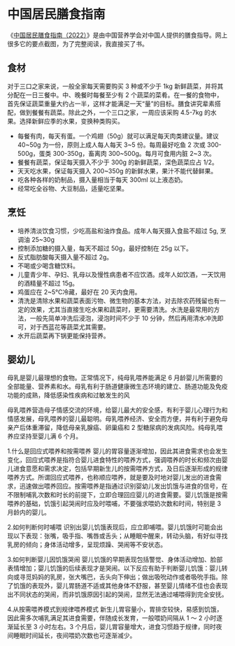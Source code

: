 # 中国居民膳食指南

《[中国居民膳食指南（2022）](https://book.douban.com/subject/35885945/)》是由中国营养学会对中国人提供的膳食指导。网上很多它的要点截图，为了完整阅读，我直接买了书。

## 食材

对于三口之家来说，一般全家每天需要购买 3 种或不少于 1kg 新鲜蔬菜，并将其分配在一日三餐中。中、晚餐时每餐至少有 2 个蔬菜的菜肴。在一餐的食物中，首先保证蔬菜重量大约占一半，这样才能满足一天“量”的目标。膳食讲究辈素搭配，做到餐餐有蔬菜。除此之外，一个三口之家，一周应该采购 4.5-7kg 的水果。选择新鲜应季的水果，变换种类购买。

- 每餐有肉，每天有蛋。一个鸡翅（50g）就可以满足每天肉类建议量。建议 40~50g 为一份，原则上成人每人每天 3~5 份。每周最好吃鱼 2 次或 300-500g，蛋类 300-350g，畜离肉 300~500g。每月可食用内脏 2~3 次。
- 餐餐有蔬菜，保证每天摄入不少于 300g 的新鲜蔬菜，深色蔬菜应占 1/2。
- 天天吃水果，保证每天摄入 200~350g 的新鲜水果，果汁不能代替鲜果。
- 吃各种各样的奶制品，摄入量相当于每天 300ml 以上液态奶。
- 经常吃全谷物、大豆制品，适量吃坚果。

## 烹饪

- 培养清淡饮食习惯，少吃高盐和油炸食品。成年人每天摄入食盐不超过 5g, 烹调油 25~30g
- 控制添加糖的摄入量，每天不超过 50g，最好控制在 25g 以下。
- 反式脂肪酸每天摄入量不超过 2g。
- 不喝或少喝含糖饮料。
- 儿童青少年、孕妇、乳母以及慢性病患者不应饮酒。成年人如饮酒，一天饮用的酒精量不超过 15g。
- 鸡蛋应在 2~5℃冷藏，最好在 20 天内食用。
- 清洗是清除水果和蔬菜表面污物、微生物的基本方法，对去除农药残留也有一定的效果，尤其当直接生吃水果和蔬菜时，更需要清洗。水洗是最常用的方法，一般先简单冲洗后浸泡，浸泡时间不少于 10 分钟，然后再用清水冲洗即可，对于西蓝花等蔬菜尤其需要。
- 水开后蔬菜再下锅更能保持营养。

## 婴幼儿

母乳是婴儿最理想的食物。正常情况下，纯母乳喂养能满足 6 月龄婴儿所需要的全部能量、营养素和水。母乳有利于肠道健康微生态环境的建立、肠道功能及免疫功能的成熟，降低感染性疾病和过敏发生的风

母乳喂养营造母子情感交流的环境，给婴儿最大的安全感，有利于婴儿心理行为和情感发展，母乳喂养的婴儿最聪明。母乳喂养经济、安全而方便，并有利于避免母亲产后体重滞留，降低母亲乳腺癌、卵巢癌和 2 型糖尿病的发病风险。纯母乳喂养应坚持至婴儿满 6 个月。

1.什么是回应式喂养和按需喂养
婴儿的胃容量逐渐增加，因此其进食需求也会发生变化，回应式喂养是指符合婴儿进食特性的喂养方式，强调喂养的时长和频次由婴儿进食意愿和需求决定，包括早期新生儿的按需喂养方式，及日后逐渐形成的规律喂养方式。所谓回应式喂养，也称顺应喂养，就是要及时地对婴儿发出的进食需求，迅速做出喂养回应。按需喂养是指通过识别婴幼儿发出饥饿与进食的信号，在不限制哺乳次数和时长的前提下，立即合理回应婴儿的进食需要。婴儿饥饿是按需喂养的基础，饥饿引起哭闹时应及时喂哺，不要强求喂奶次数和时间，特别是 3 月龄内的婴儿。

2.如何判断何时哺喂
识别出婴儿饥饿表现后，应立即哺喂。婴儿饥饿时可能会出现以下表现：张嘴，吸手指、嘴唇或舌头；从睡眠中醒来，转动头脑，有好似寻找乳房的倾向；身体活动增多，呈现烦躁、哭闹等不安状态。

3.如何判断婴儿因饥饿哭闹
婴儿饥饿的早期表现包括警觉、身体活动增加、脸部表情增加；婴儿饥饿的后续表现才是哭闹。以下反应有助于判断婴儿饥饿：婴儿转向或寻觅妈妈的乳房，张大嘴巴，舌头向下伸出；做出吸吮动作或者吸吮手指。除了饥饿的表现外，婴儿胃肠道不适或其他身体不舒服，甚至婴儿情绪不佳也会表现出不同状态的哭闹，而非饥饿原因引起的哭闹，显然无法通过哺喂得到完全安抚。

4.从按需喂养模式到规律喂养模式
新生儿胃容量小，胃排空较快，易感到饥饿，因此需多次哺乳满足其进食需要，伴随成长发育，一般喂奶间隔从 1 ～ 2 小时逐渐延长至 3 小时左右。3 个月后，婴儿胃容量增大，进食习惯趋于规律，同时夜间睡眠时间延长，夜间喂奶次数也可逐渐减少。
